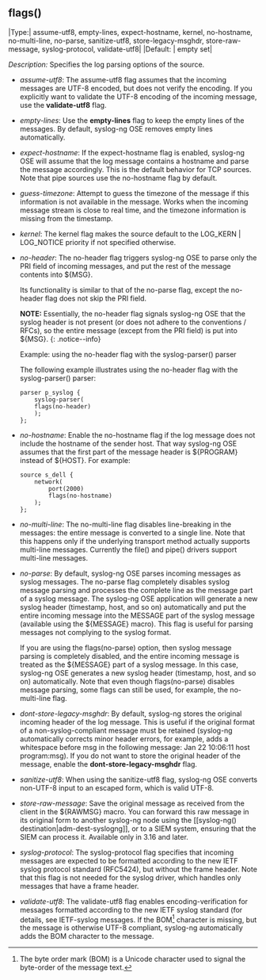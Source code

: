 ## flags()

|Type:| assume-utf8, empty-lines, expect-hostname, kernel, no-hostname, no-multi-line, no-parse, sanitize-utf8, store-legacy-msghdr, store-raw-message, syslog-protocol, validate-utf8|
|Default: |  empty set|

*Description:* Specifies the log parsing options of the source.

- *assume-utf8*: The assume-utf8 flag assumes that the incoming
    messages are UTF-8 encoded, but does not verify the encoding. If you
    explicitly want to validate the UTF-8 encoding of the incoming
    message, use the **validate-utf8** flag.

- *empty-lines*: Use the **empty-lines** flag to keep the empty lines
    of the messages. By default, syslog-ng OSE removes empty lines
    automatically.

- *expect-hostname*: If the expect-hostname flag is enabled, syslog-ng
    OSE will assume that the log message contains a hostname and parse
    the message accordingly. This is the default behavior for TCP
    sources. Note that pipe sources use the no-hostname flag by default.

- *guess-timezone*: Attempt to guess the timezone of the message if
    this information is not available in the message. Works when the
    incoming message stream is close to real time, and the timezone
    information is missing from the timestamp.

- *kernel*: The kernel flag makes the source default to the LOG_KERN
    | LOG_NOTICE priority if not specified otherwise.

- *no-header*: The no-header flag triggers syslog-ng OSE to parse only
    the PRI field of incoming messages, and put the rest of the message
    contents into ${MSG}.

    Its functionality is similar to that of the no-parse flag, except
    the no-header flag does not skip the PRI field.

    **NOTE:** Essentially, the no-header flag signals syslog-ng OSE that the
    syslog header is not present (or does not adhere to the conventions
    / RFCs), so the entire message (except from the PRI field) is put
    into ${MSG}.
    {: .notice--info}

    Example: using the no-header flag with the syslog-parser() parser

    The following example illustrates using the no-header flag with the
    syslog-parser() parser:

    ```config
    parser p_syslog {
        syslog-parser(
        flags(no-header)
        );
    };
    ```

- *no-hostname*: Enable the no-hostname flag if the log message does
    not include the hostname of the sender host. That way syslog-ng OSE
    assumes that the first part of the message header is ${PROGRAM}
    instead of ${HOST}. For example:

    ```config
    source s_dell {
        network(
            port(2000)
            flags(no-hostname)
        );
    };
    ```

- *no-multi-line*: The no-multi-line flag disables line-breaking in
    the messages: the entire message is converted to a single line. Note
    that this happens only if the underlying transport method actually
    supports multi-line messages. Currently the file() and pipe()
    drivers support multi-line messages.

- *no-parse*: By default, syslog-ng OSE parses incoming messages as
    syslog messages. The no-parse flag completely disables syslog
    message parsing and processes the complete line as the message part
    of a syslog message. The syslog-ng OSE application will generate a
    new syslog header (timestamp, host, and so on) automatically and put
    the entire incoming message into the MESSAGE part of the syslog
    message (available using the ${MESSAGE} macro). This flag is useful
    for parsing messages not complying to the syslog format.

    If you are using the flags(no-parse) option, then syslog message
    parsing is completely disabled, and the entire incoming message is
    treated as the ${MESSAGE} part of a syslog message. In this case,
    syslog-ng OSE generates a new syslog header (timestamp, host, and so
    on) automatically. Note that even though flags(no-parse) disables
    message parsing, some flags can still be used, for example, the
    no-multi-line flag.

- *dont-store-legacy-msghdr*: By default, syslog-ng stores the
    original incoming header of the log message. This is useful if the
    original format of a non-syslog-compliant message must be retained
    (syslog-ng automatically corrects minor header errors, for example,
    adds a whitespace before msg in the following message: Jan 22
    10:06:11 host program:msg). If you do not want to store the original
    header of the message, enable the **dont-store-legacy-msghdr** flag.

- *sanitize-utf8*: When using the sanitize-utf8 flag, syslog-ng OSE
    converts non-UTF-8 input to an escaped form, which is valid UTF-8.

- *store-raw-message*: Save the original message as received from the
    client in the ${RAWMSG} macro. You can forward this raw message in
    its original form to another syslog-ng node using the
    [[syslog-ng() destination|adm-dest-syslogng]], or to a SIEM system,
    ensuring that the SIEM can process it. Available only in 3.16 and later.

- *syslog-protocol*: The syslog-protocol flag specifies that incoming
    messages are expected to be formatted according to the new IETF
    syslog protocol standard (RFC5424), but without the frame header.
    Note that this flag is not needed for the syslog driver, which
    handles only messages that have a frame header.

- *validate-utf8*: The validate-utf8 flag enables
    encoding-verification for messages formatted according to the new
    IETF syslog standard (for details, see
    IETF-syslog messages.
    If the BOM[^1] character is missing, but the message is otherwise UTF-8
    compliant, syslog-ng automatically adds the BOM character to the
    message.

[^1]: The byte order mark (BOM) is a Unicode character used to signal the byte-order of the message text.
